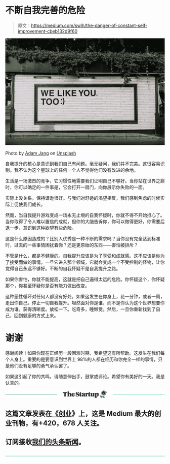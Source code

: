 # 不断自我完善的危险

> 原文：<https://medium.com/swlh/the-danger-of-constant-self-improvement-cbeb132d9f60>

![](img/135a610b364c1caeee97a9e9ba876749.png)

Photo by [Adam Jang](https://unsplash.com/photos/8pOTAtyd_Mc?utm_source=unsplash&utm_medium=referral&utm_content=creditCopyText) on [Unsplash](https://unsplash.com/search/photos/smiley?utm_source=unsplash&utm_medium=referral&utm_content=creditCopyText)

自我提升的核心是意识到我们自己有问题。毫无疑问，我们并不完美。这很容易识别。我不认为这个星球上的任何一个人不觉得他们没有改进的余地。

生活是一场激烈的竞争，它习惯性地需要我们证明自己不够好。当你站在世界之巅时，你可以确定的一件事是，它会打开一扇门，向你展示你失败的一面。

实际上没关系。保持谦逊很好。与我们对舒适的渴望相反，我们感到焦虑的时候实际上促使我们成长。

然而，当自我提升游戏变成一场永无止境的自我怀疑时，你就不得不开始担心了。当你取得了令人难以置信的成就，但你的大脑告诉你，你可以做得更好，你需要后退一步，意识到这种欲望有些危险。

这是什么原因造成的？比别人优秀是一种不断的需求吗？当你没有完全达到标准时，过去的一些事情困扰着你？还是更原始的东西——害怕被排斥？

不管是什么，都是不健康的。自我提升应该是为了享受和成就感。这不应该是你为了接受而做的事情。一旦它进入那个领域，它就会变成一个不受控制的怪物，让你觉得自己永远不够好。不断的自我怀疑不是自我提升之路。

如果你害怕，你就不能提高，这就是把自己逼得太远的危险。你怀疑这个，你怀疑那个，你甚至怀疑你是否有能力做出改变。

这种恶性循环对任何人都没有好处。如果这发生在你身上，花一分钟，或者一周，走出你自己。停止一切自我提升。坦然面对你是谁，而不是你认为这个世界想要你成为谁。获得清晰度。放松一下。吃奇多，睡懒觉。然后，一旦你重新找到了自己，回到健康的方式上来。

# 谢谢

感谢阅读！如果你现在正经历一段困难时期，我希望这有所帮助。这发生在我们每个人身上。重要的是要意识到世界上 98%的人都在经历和你完全一样的事情，只是他们没有足够的勇气承认罢了。

如果这引起了你的共鸣，请随意伸出手，鼓掌或评论。希望你有美好的一天。我是认真的。

[![](img/308a8d84fb9b2fab43d66c117fcc4bb4.png)](https://medium.com/swlh)

## 这篇文章发表在[《创业](https://medium.com/swlh)》上，这是 Medium 最大的创业刊物，有+420，678 人关注。

## 订阅接收[我们的头条新闻](https://growthsupply.com/the-startup-newsletter/)。

[![](img/b0164736ea17a63403e660de5dedf91a.png)](https://medium.com/swlh)